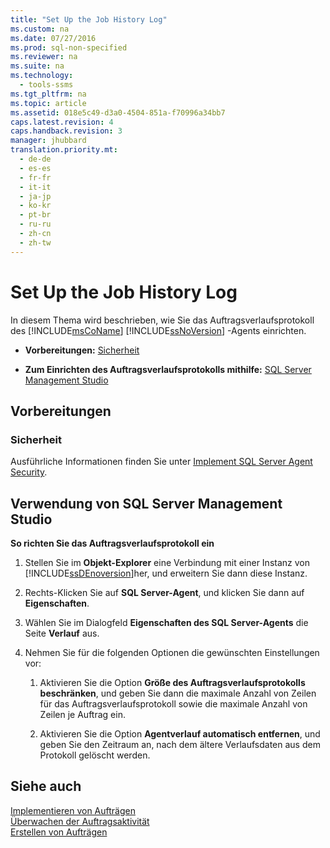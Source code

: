 ```yaml
---
title: "Set Up the Job History Log"
ms.custom: na
ms.date: 07/27/2016
ms.prod: sql-non-specified
ms.reviewer: na
ms.suite: na
ms.technology: 
  - tools-ssms
ms.tgt_pltfrm: na
ms.topic: article
ms.assetid: 018e5c49-d3a0-4504-851a-f70996a34bb7
caps.latest.revision: 4
caps.handback.revision: 3
manager: jhubbard
translation.priority.mt: 
  - de-de
  - es-es
  - fr-fr
  - it-it
  - ja-jp
  - ko-kr
  - pt-br
  - ru-ru
  - zh-cn
  - zh-tw
---
```

# Set Up the Job History Log
In diesem Thema wird beschrieben, wie Sie das Auftragsverlaufsprotokoll des [!INCLUDE[msCoName](../content/includes/msCoName_md.md)] [!INCLUDE[ssNoVersion](../content/includes/ssNoVersion_md.md)] -Agents einrichten.  
  
-   **Vorbereitungen:**  [Sicherheit](#Security)  
  
-   **Zum Einrichten des Auftragsverlaufsprotokolls mithilfe:** [SQL Server Management Studio](#SSMS)  
  
## <a name="BeforeYouBegin"></a>Vorbereitungen  
  
### <a name="Security"></a>Sicherheit  
Ausführliche Informationen finden Sie unter [Implement SQL Server Agent Security](../content/Implement-SQL-Server-Agent-Security.md).  
  
## <a name="SSMS"></a>Verwendung von SQL Server Management Studio  
**So richten Sie das Auftragsverlaufsprotokoll ein**  
  
1.  Stellen Sie im **Objekt-Explorer** eine Verbindung mit einer Instanz von [!INCLUDE[ssDEnoversion](../content/includes/ssDEnoversion_md.md)]her, und erweitern Sie dann diese Instanz.  
  
2.  Rechts\-Klicken Sie auf **SQL Server-Agent**, und klicken Sie dann auf **Eigenschaften**.  
  
3.  Wählen Sie im Dialogfeld **Eigenschaften des SQL Server-Agents** die Seite **Verlauf** aus.  
  
4.  Nehmen Sie für die folgenden Optionen die gewünschten Einstellungen vor:  
  
    1.  Aktivieren Sie die Option **Größe des Auftragsverlaufsprotokolls beschränken**, und geben Sie dann die maximale Anzahl von Zeilen für das Auftragsverlaufsprotokoll sowie die maximale Anzahl von Zeilen je Auftrag ein.  
  
    2.  Aktivieren Sie die Option **Agentverlauf automatisch entfernen**, und geben Sie den Zeitraum an, nach dem ältere Verlaufsdaten aus dem Protokoll gelöscht werden.  
  
## Siehe auch  
[Implementieren von Aufträgen](../content/Implement-Jobs.md)  
[Überwachen der Auftragsaktivität](../content/Monitor-Job-Activity.md)  
[Erstellen von Aufträgen](../content/Create-Jobs.md)  
  
